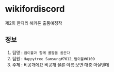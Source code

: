 # wikifordiscord
제2회 한디리 해커톤 출품예정작

## 정보
1. 팀명 : ``뱀이불과 함께 꿀잠을 꿈꾼다``
2. 팀원 : ``Happytree Samsung#7612``, ``뱀이불#6109``
3. 주제 : 비공개에요 비공개 ~~물론 이름 보면 대충 아실텐데~~
